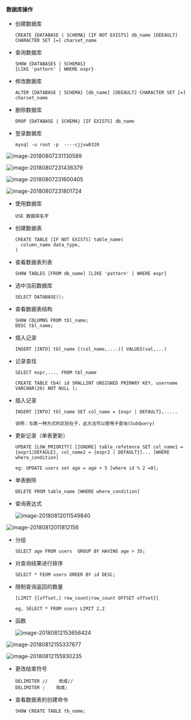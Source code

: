 #### 数据库操作

- 创建数据库

  ```mysql
  CREATE {DATABASE | SCHEMA} [IF NOT EXISTS] db_name [DEEAULT] CHARACTER SET [=] charset_name 
  ```

- 查询数据库

  ```mysql
  SHOW {DATABASES | SCHEMAS}
  {LIKE 'pattern' | WHERE expr}
  ```

- 修改数据库

  ```mysql
  ALTER {DATABASE | SCHEMA} [db_name] [DEEAULT] CHARACTER SET [=] charset_name
  ```

- 删除数据库

  ```mysql
  DROP {DATABASE | SCHEMA} [IF EXISTS] db_name
  ```

- 登录数据库

  ````mysql
  mysql -u root -p  ----cjjxw0320
  ````


![image-20180807231130589](/var/folders/jp/36l2pbb13xx5jqwst3cdk_sr0000gn/T/abnerworks.Typora/image-20180807231130589.png)

![image-20180807231436379](/var/folders/jp/36l2pbb13xx5jqwst3cdk_sr0000gn/T/abnerworks.Typora/image-20180807231436379.png)

![image-20180807231600405](/var/folders/jp/36l2pbb13xx5jqwst3cdk_sr0000gn/T/abnerworks.Typora/image-20180807231600405.png)



![image-20180807231801724](/var/folders/jp/36l2pbb13xx5jqwst3cdk_sr0000gn/T/abnerworks.Typora/image-20180807231801724.png)



- 使用数据库

  ```mysql
  USE 数据库名字
  ```

- 创建数据表

  ```mysql
  CREATE TABLE [IF NOT EXISTS] table_name(
  	column_name data_type,
  )
  ```

- 查看数据表列表

  ```mysql
  SHOW TABLES [FROM db_name] [LIKE 'pattern' | WHERE expr]
  ```

- 选中当前数据库

  ````mysql
  SELECT DATABASE();
  ````

- 查看数据表结构

  ```mysql
  SHOW COLUMNS FROM tbl_name;
  DESC tbl_name;
  ```

- 插入记录

  ```mysql
  INSERT [INTO] tbl_name [(col_name,....)] VALUES(val,...)
  ```

- 记录查找

  ```mysql
  SELECT expr,.... FROM tbl_name
  
  CREATE TABLE tb4( id SMALLINT UNSIGNED PRIMARY KEY, username VARCHAR(20) NOT NULL );
  ```

- 插入记录

  ````mysql
  INSERT [INTO] tbl_name SET col_name = {expr | DEFAULT},.....
  
  说明：与第一种方式的区别在于，此方法可以使用子查询(SubQuery)
  ````

- 更新记录（单表更新）

  ````mysql
  UPDATE [LOW_PRIORITY] [IGNORE] table_refetence SET col_name1 = {expr1|DEFAULE}, col_name2 = {expr2 | DEFAULT}]... [WHERE where_condition]
  
  eg: UPDATE users set age = age + 5 [where id % 2 =0];
  ````

- 单表删除

  ```mysql
  DELETE FROM table_name [WHERE where_condition]
  ```

- 查询表达式

  ![image-20180812011549840](/var/folders/jp/36l2pbb13xx5jqwst3cdk_sr0000gn/T/abnerworks.Typora/image-20180812011549840.png)


![image-20180812011812156](/var/folders/jp/36l2pbb13xx5jqwst3cdk_sr0000gn/T/abnerworks.Typora/image-20180812011812156.png)

- 分组

  ````mysql
  SELECT age FROM users  GROUP BY HAVING age > 35;
  ````

- 对查询结果进行排序

  ```mysql
  SELECT * FEOM users ORDER BY id DESC;
  ```

- 限制查询返回的数量

  ````mysql
  [LIMIT {[offset,] row_count|row_count OFFSET offset}]
  
  eg, SELECT * FROM users LIMIT 2,2
  ````

- 函数

  ![image-20180812153656424](/var/folders/jp/36l2pbb13xx5jqwst3cdk_sr0000gn/T/abnerworks.Typora/image-20180812153656424.png)

![image-20180812155337677](/var/folders/jp/36l2pbb13xx5jqwst3cdk_sr0000gn/T/abnerworks.Typora/image-20180812155337677.png)

![image-20180812155930235](/var/folders/jp/36l2pbb13xx5jqwst3cdk_sr0000gn/T/abnerworks.Typora/image-20180812155930235.png)

- 更改结束符号

  ````mysql
  DELIMITER //    改成//
  DELIMITER ;    改成;
  ````

- 查看数据表的创建命令

  ````mysql
  SHOW CREATE TABLE tb_name;
  ````
